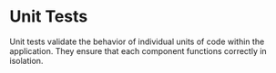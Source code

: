 # Unit Tests

Unit tests validate the behavior of individual units of code within the application. They ensure that each component functions correctly in isolation.
